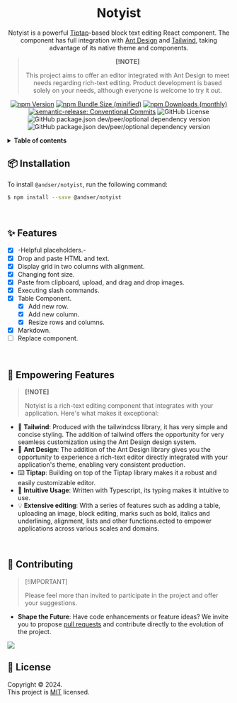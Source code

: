 <div align="center">

<h1><b>Notyist</b></h1>

Notyist is a powerful [Tiptap](https://tiptap.dev/)-based block text editing React component. The component has full integration with [Ant Design](https://ant.design/) and [Tailwind](https://tailwindcss.com/), taking advantage of its native theme and components.

> **\[!NOTE]**
>
> This project aims to offer an editor integrated with Ant Design to meet needs regarding rich-text editing. Product development is based solely on your needs, although everyone is welcome to try it out.

[![npm Version](https://img.shields.io/npm/v/@andser/notyist)](https://www.npmjs.com/package/@andser/notyist)
[![npm Bundle Size (minified)](https://img.shields.io/bundlephobia/min/@andser/notyist)](https://bundlephobia.com/package/@andser/notyist)
[![npm Downloads (monthly)](https://img.shields.io/npm/dm/@andser/notyist?color=blue)](https://npmtrends.com/@andser/notyist)
[![semantic-release: Conventional Commits](https://img.shields.io/badge/semantic--release-Conventional%20Commits-e10079?logo=semantic-release)](https://github.com/semantic-release/semantic-release)
![GitHub License](https://img.shields.io/github/license/andersonsrocha/notyist)
![GitHub package.json dev/peer/optional dependency version](https://img.shields.io/github/package-json/dependency-version/andersonsrocha/notyist/peer/antd?style=flat&logo=ant-design&logoColor=0170FE&label=Ant%20Design)
![GitHub package.json dev/peer/optional dependency version](https://img.shields.io/github/package-json/dependency-version/andersonsrocha/notyist/dev/tailwindcss?style=flat&logo=tailwindcss&label=tailwindcss)

</div>

<details>

<summary>
  <b>Table of contents</b>
</summary>

#### TOC

- [📦 Installation](#-installation)
- [✨ Features](#-features)
- [🚀 Empowering Features](#-empowering-features)
- [🤝 Contributing](#-contributing)
- [📝 License](#-license)

####

</details>

## 📦 Installation

To install `@andser/notyist`, run the following command:

```bash
$ npm install --save @andser/notyist
```

<br/>

## ✨ Features

- [x] -Helpful placeholders.-
- [x] Drop and paste HTML and text.
- [x] Display grid in two columns with alignment.
- [x] Changing font size.
- [x] Paste from clipboard, upload, and drag and drop images.
- [x] Executing slash commands.
- [x] Table Component.
  - [x] Add new row.
  - [x] Add new column.
  - [x] Resize rows and columns.
- [x] Markdown.
- [ ] Replace component.

<br/>

## 🚀 Empowering Features

> **\[!NOTE]**
>
> Notyist is a rich-text editing component that integrates with your application. Here's what makes it exceptional:

- 🎨 **Tailwind**: Produced with the tailwindcss library, it has very simple and concise styling. The addition of tailwind offers the opportunity for very seamless customization using the Ant Design design system.
- 🚀 **Ant Design**: The addition of the Ant Design library gives you the opportunity to experience a rich-text editor directly integrated with your application's theme, enabling very consistent production.
- ⌨️ **Tiptap**: Building on top of the Tiptap library makes it a robust and easily customizable editor.
- 🎯 **Intuitive Usage**: Written with Typescript, its typing makes it intuitive to use.
- 💡 **Extensive editing**: With a series of features such as adding a table, uploading an image, block editing, marks such as bold, italics and underlining, alignment, lists and other functions.ected to empower applications across various scales and domains.

<br/>

## 🤝 Contributing

> \[!IMPORTANT]
>
> Please feel more than invited to participate in the project and offer your suggestions.

- **Shape the Future**: Have code enhancements or feature ideas? We invite you to propose [pull requests][pr-welcome-link] and contribute directly to the evolution of the project.

[![][pr-welcome-shield]][pr-welcome-link]

## 📝 License

Copyright © 2024. <br/> This project is [MIT](./LICENSE) licensed.

<!-- LINK GROUP -->

[pr-welcome-link]: https://github.com/andersonsrocha/notyist/pulls
[pr-welcome-shield]: https://img.shields.io/badge/%E2%9D%A4%EF%B8%8F%20PR%20WELCOME-%E2%86%92-1677FF?labelColor=black&style=for-the-badge
